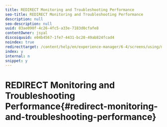 ```yaml
---
title: REDIRECT Monitoring and Troubleshooting Performance
seo-title: REDIRECT Monitoring and Troubleshooting Performance
description: null
seo-description: null
uuid: 03ae090f-4c26-4fc5-a33e-7183d0cfafe8
contentOwner: jsyal
discoiquuid: e04b4567-1fe7-4431-bc20-49ab824fcad4
noindex: true
redirecttarget: /content/help/en/experience-manager/6-4/screens/using/monitoring-screens
index: y
internal: n
snippet: y
---
```


# REDIRECT Monitoring and Troubleshooting Performance{#redirect-monitoring-and-troubleshooting-performance}

